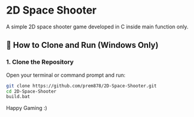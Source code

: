 # 2D Space Shooter

A simple 2D space shooter game developed in C inside main function only.

## 🚀 How to Clone and Run (Windows Only)

### 1. Clone the Repository

Open your terminal or command prompt and run:

```bash
git clone https://github.com/prem878/2D-Space-Shooter.git
cd 2D-Space-Shooter
build.bat
```
Happy Gaming :)

